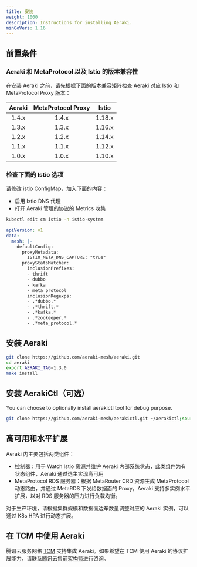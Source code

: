 ```yaml
---
title: 安装
weight: 1000
description: Instructions for installing Aeraki.
minGoVers: 1.16
---
```


## 前置条件

### Aeraki 和 MetaProtocol 以及 Istio 的版本兼容性

在安装 Aeraki 之前，请先根据下面的版本兼容矩阵检查 Aeraki 对应 Istio 和 MetaProtocol Proxy 版本：

| Aeraki       | MetaProtocol Proxy | Istio      |
|:------------:|:----------------:|:------------:|
| 1.4.x        |       1.4.x      | 1.18.x       |
| 1.3.x        |       1.3.x      | 1.16.x       |
| 1.2.x        |       1.2.x      | 1.14.x       |
| 1.1.x        |       1.1.x      | 1.12.x       |
| 1.0.x        |       1.0.x      | 1.10.x       |

### 检查下面的 Istio 选项

请修改 istio ConfigMap，加入下面的内容：

* 启用 Istio DNS 代理
* 打开 Aeraki 管理的协议的 Metrics 收集

```Bash
kubectl edit cm istio -n istio-system
```

```yaml
apiVersion: v1
data:
  mesh: |-
    defaultConfig:
      proxyMetadata:
        ISTIO_META_DNS_CAPTURE: "true"
      proxyStatsMatcher:
        inclusionPrefixes:
        - thrift
        - dubbo
        - kafka
        - meta_protocol
        inclusionRegexps:
        - .*dubbo.*
        - .*thrift.*
        - .*kafka.*
        - .*zookeeper.*
        - .*meta_protocol.*
```

## 安装 Aeraki

```bash
git clone https://github.com/aeraki-mesh/aeraki.git
cd aeraki
export AERAKI_TAG=1.3.0
make install
```

## 安装 AerakiCtl（可选）

You can choose to optionally install aerakictl tool for debug purpose.

```bash
git clone https://github.com/aeraki-mesh/aerakictl.git ~/aerakictl;source ~/aerakictl/aerakictl.sh
```
## 高可用和水平扩展

Aeraki 内主要包括两类组件：
* 控制器：用于 Watch Istio 资源并维护 Aeraki 内部系统状态，此类组件为有状态组件，Aeraki 通过选主实现高可用
* MetaProtocol RDS 服务器：根据 MetaRouter CRD 资源生成 MetaProtocol 动态路由，并通过 MetaRDS 下发给数据面的 Proxy，Aeraki 支持多实例水平扩展，以对 RDS 服务器的压力进行负载均衡。

对于生产环境，请根据集群规模和数据面边车数量调整对应的 Aeraki 实例，可以通过 K8s HPA 进行动态扩展。

## 在 TCM 中使用 Aeraki

腾讯云服务网格 [TCM](https://cloud.tencent.com/product/tcm) 支持集成 Aeraki。如果希望在 TCM 使用 Aeraki 的协议扩展能力，请联系[腾讯云售前架构师](https://cloud.tencent.com/act/event/connect-service?from=intro_tcm#/)进行咨询。
